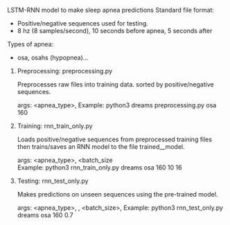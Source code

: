 LSTM-RNN model to make sleep apnea predictions
Standard file format: 
- Positive/negative sequences used for testing. 
- 8 hz (8 samples/second), 10 seconds before apnea, 5 seconds after

Types of apnea:
- osa, osahs (hypopnea)...

1. Preprocessing: preprocessing.py
 

     Preprocesses raw files into training data. 
     sorted by positive/negative sequences. 

     args: <data> <apnea_type>, <timesteps> 
     Example: python3 dreams preprocessing.py osa 160

2. Training: rnn_train_only.py

      Loads positive/negative sequences from preprocessed training files
      then trains/saves an RNN model to the file trained_<apnea-type>_model.

      args: <data> <apnea_type>, <timesteps> <epochs> <batch_size  
      Example: python3 rnn_train_only.py dreams osa 160 10 16

3. Testing: rnn_test_only.py
  

      Makes predictions on unseen sequences using the pre-trained model. 

      args: <data> <apnea_type>, <timesteps>, <batch_size>, <threshold>
      Example: python3 rnn_test_only.py dreams osa 160 0.7
